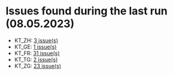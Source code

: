 # Issues found during the last run (08.05.2023)

- KT_ZH: [3 issue(s)](tools/KT_ZH_errors.csv)
- KT_GE: [1 issue(s)](tools/KT_GE_errors.csv)
- KT_FR: [31 issue(s)](tools/KT_FR_errors.csv)
- KT_TG: [2 issue(s)](tools/KT_TG_errors.csv)
- KT_ZG: [23 issue(s)](tools/KT_ZG_errors.csv)
